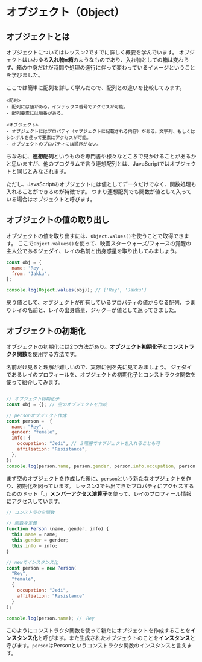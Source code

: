 # オブジェクト（Object）

## オブジェクトとは

オブジェクトについてはレッスン2ですでに詳しく概要を学んでいます。
オブジェクトはいわゆる**入れ物=箱**のようなものであり、入れ物としての箱は変わらず、箱の中身だけが時間や処理の進行に伴って変わっているイメージということを学びました。

ここでは簡単に配列を詳しく学んだので、配列との違いを比較してみます。

```
<配列>
- 配列には値がある。インデックス番号でアクセスが可能。
- 配列要素には順番がある。

<オブジェクト>
- オブジェクトにはプロパティ（オブジェクトに記載される内容）がある。文字列、もしくはシンボルを使って要素にアクセスが可能。
- オブジェクトのプロパティには順序がない。
```

ちなみに、**連想配列**というものを専門書や様々なところで見かけることがあるかと思いますが、他のプログラムで言う連想配列とは、JavaScriptではオブジェクトと同じとみなされます。

ただし、JavaScriptのオブジェクトには値としてデータだけでなく、関数処理も入れることができるのが特徴です。
つまり連想配列でも関数が値として入っている場合はオブジェクトと呼びます。

## オブジェクトの値の取り出し

オブジェクトの値を取り出すには、`Object.values()`を使うことで取得できます。
ここで`Object.values()`を使って、映画スターウォーズ/フォースの覚醒の主人公であるジェダイ、レイの名前と出身惑星を取り出してみましょう。

```javascript
const obj = {
  name: 'Rey',
  from: 'Jakku',
};

console.log(Object.values(obj)); // ['Rey', 'Jakku']
```

戻り値として、オブジェクトが所有しているプロパティの値からなる配列、つまりレイの名前と、レイの出身惑星、ジャクーが値として返ってきました。

## オブジェクトの初期化

オブジェクトの初期化には2つ方法があり。**オブジェクト初期化子**と**コンストラクタ関数**を使用する方法です。

名前だけ見ると理解が難しいので、実際に例を先に見てみましょう。
ジェダイであるレイのプロフィールを、オブジェクトの初期化子とコンストラクタ関数を使って紹介してみます。

```javascript

// オブジェクト初期化子
const obj = {}; // 空のオブジェクトを作成

// personオブジェクト作成
const person =  {
  name: "Rey",
  gender: "female",
  info: {
    occupation: "Jedi", // ２階層でオブジェクトを入れることも可
    affiliation: "Resistance",
  },
};
console.log(person.name, person.gender, person.info.occupation, person.info.affiliation);// Rey female Jedi Resistance
```

まず空のオブジェクトを作成した後に、`person`という新たなオブジェクトを作り、初期化を図っています。
レッスン2でも出てきたプロパティにアクセスするためのドット「.」**メンバーアクセス演算子**を使って、レイのプロフィール情報にアクセスしています。

```js
// コンストラクタ関数

// 関数を定義
function Person (name, gender, info) {
  this.name = name;
  this.gender = gender;
  this.info = info;
}

// newでインスタンス化
const person = new Person(
  "Rey",
  "female",
  {
    occupation: "Jedi",
    affiliation: "Resistance"
  }
);

console.log(person.name); //　Rey
```

このようにコンストラクタ関数を使って新たにオブジェクトを作成することを**インスタンス化**と呼びます。また生成されたオブジェクトのことを**インスタンス**と呼びます。`person`はPersonというコンストラクタ関数のインスタンスと言えます。